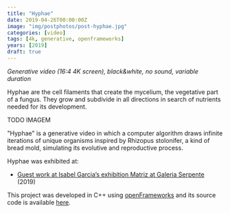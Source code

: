 ```yaml
---
title: "Hyphae"
date: 2019-04-26T00:00:00Z
image: "img/postphotos/post-hyphae.jpg"
categories: [video]
tags: [4k, generative, openframeworks]
years: [2019]
draft: true
---
```


_Generative video (16:4 4K screen), black&white, no sound, variable duration_

Hyphae are the cell filaments that create the mycelium, the vegetative part of a fungus. They grow and subdivide in all directions in search of nutrients needed for its development.
<!--more-->

TODO IMAGEM

"Hyphae" is a generative video in which a computer algorithm draws infinite iterations of unique organisms inspired by Rhizopus stolonifer, a kind of bread mold, simulating its evolutive and reproductive process.

Hyphae was exhibited at:

* [Guest work at Isabel Garcia’s exhibition Matriz at Galeria Serpente](https://works.nunogodinho.com/matriz-exhibition/) (2019)

This project was developed in C++ using [openFrameworks](https://openframeworks.cc/) and its source code is available [here](https://github.com/nununo/ofHyphaeApp).
